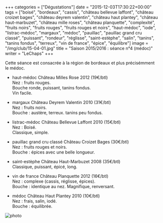 +++
categories = ["Dégustations"]
date = "2015-12-03T17:30:22+00:00"
tags = ["boisé", "bordeaux", "cassis", "château bellevue laffont", "château croizet bages", "château deyrem valentin", "château haut plantey", "château haut-marbuzet", "château mille roses", "château planquette", "complexité", "fruits noirs", "fruits rouges", "fruits rouges et noirs", "haut-médoc", "iode", "listrac-médoc", "margaux", "médoc", "pauillac", "pauillac grand cru classé", "puissant", "rondeur", "réglisse", "saint-estèphe", "salin", "tanins", "tanins fondus", "terreux", "vin de france", "épice", "équilibre"] 
image = "/img/club/15-04-01.jpg"
title = "Saison 2015/2016 : séance n°4 (médoc)"
writer = "LeChaps"
+++

Cette séance est consacrée à la région de bordeaux et plus précisémment le médoc.

* haut-médoc Château Milles Rose 2012 (19€/btl)  
Nez : fruits rouges.  
Bouche ronde, puissant, tanins fondus.  
Vin facile.

* margaux Château Deyrem Valentin 2010 (31€/btl)  
Nez : fruits noirs.  
Bouche : austère, terreux. tanins peu fondus.

* listrac-médoc Château Bellevue Laffont 2010 (15€/btl)  
Nez : Boisé.  
Classique, simple.

* pauillac grand cru classé Château Croizet Bages (30€/btl) <i class="fa fa-plus-circle"></i>  
Nez : fruits rouges et noirs.  
Bouche : épices avec une belle longueur.

* saint-estèphe Château Haut-Marbuzet 2008 (35€/btl)  
Classique, puissant, épicé, long.

* vin de france Château Planquette 2012 (16€/btl) <i class="fa fa-plus-circle"></i> <i class="fa fa-plus-circle"></i>  
Nez : complexe (cassis, réglisse, épices).  
Bouche : identique au nez. Magnifique, renversant.

* médoc Château Haut Plantey 2010 (10€/btl) <i class="fa fa-plus-circle"></i> <i class="fa fa-plus-circle"></i>  
Nez : frais, salin, iodé.  
Bouche : équilibrée.

![photo][1]

[1]: /img/club/15-04-01.jpg
